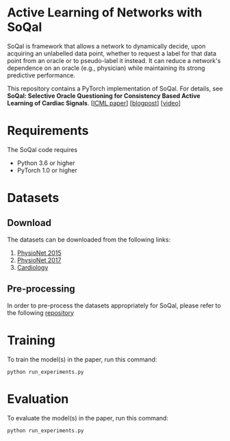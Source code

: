# Active Learning of Networks with SoQal

SoQal is framework that allows a network to dynamically decide, upon acquiring an unlabelled data point, whether to request a label for that data point from an oracle or to pseudo-label it instead. It can reduce a network's dependence on an oracle (e.g., physician) while maintaining its strong predictive performance. 

This repository contains a PyTorch implementation of SoQal. For details, see **SoQal: Selective Oracle Questioning for Consistency Based Active Learning of Cardiac Signals**.
[[ICML paper](https://arxiv.org/pdf/2004.09557.pdf)] [[blogpost](https://danikiyasseh.github.io/blogs/SoQal/)] [[video](https://icml.cc/virtual/2022/spotlight/15970)]

# Requirements

The SoQal code requires

* Python 3.6 or higher
* PyTorch 1.0 or higher

# Datasets

## Download

The datasets can be downloaded from the following links:

1) [PhysioNet 2015](https://www.physionet.org/content/challenge-2015/1.0.0/)
2) [PhysioNet 2017](https://physionet.org/content/challenge-2017/1.0.0/)
3) [Cardiology](https://irhythm.github.io/cardiol_test_set/)

## Pre-processing

In order to pre-process the datasets appropriately for SoQal, please refer to the following [repository](https://github.com/danikiyasseh/loading-physiological-data)

# Training

To train the model(s) in the paper, run this command:

```
python run_experiments.py
```

# Evaluation

To evaluate the model(s) in the paper, run this command:

```
python run_experiments.py
```



